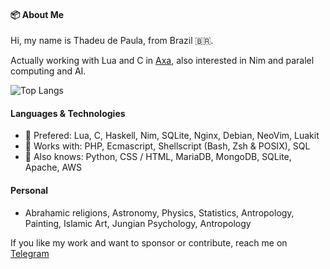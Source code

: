 #### 📦 About Me

Hi, my name is Thadeu de Paula, from Brazil 🇧🇷.

Actually working with Lua and C in [Axa](https://github.com/axa-dev), also interested in Nim and paralel computing and AI.

![Top Langs](https://github-readme-stats.vercel.app/api/top-langs/?username=arkt8&theme=nord&show_icons=true&langs_count=10&layout=compact&ts=20120629)

#### Languages & Technologies
- 💚 Prefered: Lua, C, Haskell, Nim, SQLite, Nginx, Debian, NeoVim, Luakit
- 💎 Works with: PHP, Ecmascript, Shellscript (Bash, Zsh & POSIX), SQL
- 📎 Also knows: Python, CSS / HTML, MariaDB, MongoDB, SQLite, Apache, AWS

#### Personal
- Abrahamic religions, Astronomy, Physics, Statistics, Antropology, Painting, Islamic Art, Jungian Psychology, Antropology

If you like my work and want to sponsor or contribute, reach me on [Telegram](https://t.me/arkt8)
